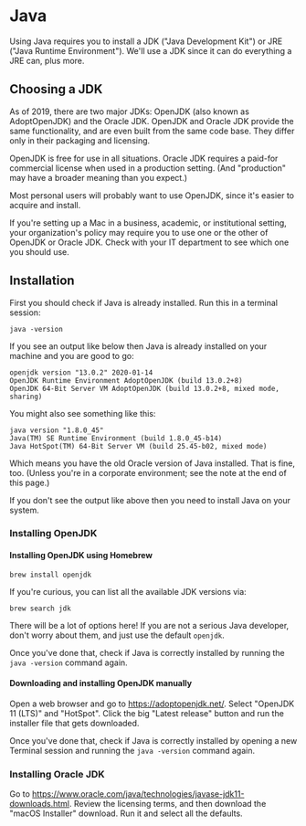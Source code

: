 # Java

Using Java requires you to install a JDK ("Java Development Kit") or JRE ("Java Runtime Environment").
We'll use a JDK since it can do everything a JRE can, plus more.

## Choosing a JDK

As of 2019, there are two major JDKs: OpenJDK (also known as AdoptOpenJDK) and the Oracle JDK.
OpenJDK and Oracle JDK provide the same functionality, and are even built from the same code base.
They differ only in their packaging and licensing.

OpenJDK is free for use in all situations.
Oracle JDK requires a paid-for commercial license when used in a production setting.
(And "production" may have a broader meaning than you expect.)

Most personal users will probably want to use OpenJDK, since it's easier to acquire and install.

If you're setting up a Mac in a business, academic, or institutional setting, your organization's policy
may require you to use one or the other of OpenJDK or Oracle JDK.
Check with your IT department to see which one you should use.

## Installation

First you should check if Java is already installed. Run this in a terminal session:

    java -version

If you see an output like below then Java is already installed on your machine and you are good to go:

    openjdk version "13.0.2" 2020-01-14
    OpenJDK Runtime Environment AdoptOpenJDK (build 13.0.2+8)
    OpenJDK 64-Bit Server VM AdoptOpenJDK (build 13.0.2+8, mixed mode, sharing)

You might also see something like this:

    java version "1.8.0_45"
    Java(TM) SE Runtime Environment (build 1.8.0_45-b14)
    Java HotSpot(TM) 64-Bit Server VM (build 25.45-b02, mixed mode)

Which means you have the old Oracle version of Java installed. That is fine, too.
(Unless you're in a corporate environment; see the note at the end of this page.)

If you don't see the output like above then you need to install Java on your system.

### Installing OpenJDK

#### Installing OpenJDK using Homebrew

    brew install openjdk

If you're curious, you can list all the available JDK versions via:

    brew search jdk

There will be a lot of options here! If you are not a serious Java developer, don't worry about them, and just use the default `openjdk`.

Once you've done that, check if Java is correctly installed by running the `java -version` command again.

#### Downloading and installing OpenJDK manually

Open a web browser and go to <https://adoptopenjdk.net/>. Select "OpenJDK 11 (LTS)" and "HotSpot".
Click the big "Latest release" button and run the installer file that gets downloaded.

Once you've done that, check if Java is correctly installed by opening a new Terminal session and running the `java -version` command again.

### Installing Oracle JDK

Go to <https://www.oracle.com/java/technologies/javase-jdk11-downloads.html>.
Review the licensing terms, and then download the "macOS Installer" download.
Run it and select all the defaults.
